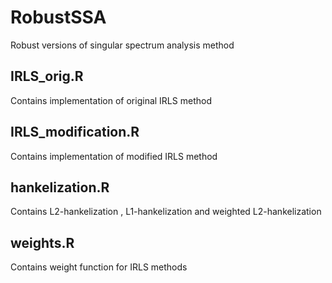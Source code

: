 # RobustSSA
Robust versions of singular spectrum analysis method

## IRLS_orig.R
Contains implementation of original IRLS method

## IRLS_modification.R 
Contains implementation of modified IRLS method

## hankelization.R
Contains L2-hankelization , L1-hankelization and weighted L2-hankelization

## weights.R
Contains weight function for IRLS methods
